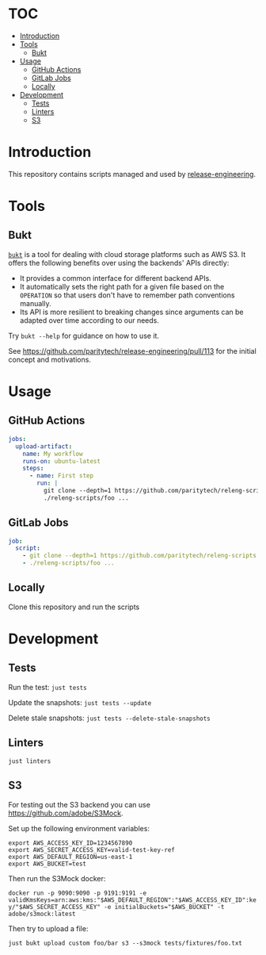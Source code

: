 # TOC

- [Introduction](#introduction)
- [Tools](#tools)
  - [Bukt](#tools-bukt)
- [Usage](#usage)
  - [GitHub Actions](#usage-github-actions)
  - [GitLab Jobs](#usage-gitlab-jobs)
  - [Locally](#usage-locally)
- [Development](#development)
  - [Tests](#development-tests)
  - [Linters](#development-linters)
  - [S3](#development-s3)

# Introduction <a name="introduction"></a>

This repository contains scripts managed and used by
[release-engineering](https://github.com/orgs/paritytech/teams/release-engineering).

# Tools <a name="tools"></a>

## Bukt <a name="tools-bukt"></a>

[`bukt`](./bukt) is a tool for dealing with cloud storage platforms such as AWS
S3. It offers the following benefits over using the backends' APIs directly:

- It provides a common interface for different backend APIs.
- It automatically sets the right path for a given file based on the
  `OPERATION` so that users don't have to remember path conventions
  manually.
- Its API is more resilient to breaking changes since arguments can be adapted
  over time according to our needs.

Try `bukt --help` for guidance on how to use it.

See https://github.com/paritytech/release-engineering/pull/113 for the
initial concept and motivations.

# Usage <a name="usage"></a>

## GitHub Actions <a name="usage-github-actions"></a>

```yaml
jobs:
  upload-artifact:
    name: My workflow
    runs-on: ubuntu-latest
    steps:
      - name: First step
        run: |
          git clone --depth=1 https://github.com/paritytech/releng-scripts
          ./releng-scripts/foo ...
```

## GitLab Jobs <a name="usage-gitlab-jobs"></a>

```yaml
job:
  script:
    - git clone --depth=1 https://github.com/paritytech/releng-scripts
    - ./releng-scripts/foo ...
```

## Locally <a name="usage-locally"></a>

Clone this repository and run the scripts

# Development <a name="development"></a>

## Tests <a name="development-tests"></a>

Run the test: `just tests`

Update the snapshots: `just tests --update`

Delete stale snapshots: `just tests --delete-stale-snapshots`

## Linters <a name="development-linters"></a>

`just linters`

## S3 <a name="development-s3"></a>

For testing out the S3 backend you can use https://github.com/adobe/S3Mock.

Set up the following environment variables:

```
export AWS_ACCESS_KEY_ID=1234567890
export AWS_SECRET_ACCESS_KEY=valid-test-key-ref
export AWS_DEFAULT_REGION=us-east-1
export AWS_BUCKET=test
```

Then run the S3Mock docker:

`docker run -p 9090:9090 -p 9191:9191 -e validKmsKeys=arn:aws:kms:"$AWS_DEFAULT_REGION":"$AWS_ACCESS_KEY_ID":key/"$AWS_SECRET_ACCESS_KEY" -e initialBuckets="$AWS_BUCKET" -t adobe/s3mock:latest`

Then try to upload a file:

`just bukt upload custom foo/bar s3 --s3mock tests/fixtures/foo.txt`
